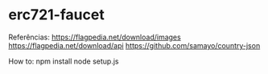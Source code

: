 # erc721-faucet

Referências:
https://flagpedia.net/download/images
https://flagpedia.net/download/api
https://github.com/samayo/country-json

How to:
npm install
node setup.js